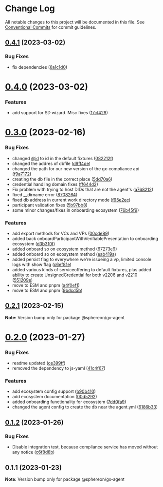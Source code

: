 # Change Log

All notable changes to this project will be documented in this file.
See [Conventional Commits](https://conventionalcommits.org) for commit guidelines.

## [0.4.1](https://github.com/Sphereon/gx-agent/compare/v0.4.0...v0.4.1) (2023-03-02)


### Bug Fixes

* fix dependencies ([6a1c1d0](https://github.com/Sphereon/gx-agent/commit/6a1c1d0880e39c7279dd5c0206e0df5345eff0a3))





# [0.4.0](https://github.com/Sphereon/gx-agent/compare/v0.3.0...v0.4.0) (2023-03-02)


### Features

* add support for SD wizard. Misc fixes ([17cf429](https://github.com/Sphereon/gx-agent/commit/17cf429bb2afff11b45b2a0249695fd735280c80))





# [0.3.0](https://github.com/Sphereon/gx-agent/compare/v0.2.1...v0.3.0) (2023-02-16)


### Bug Fixes

* changed [@id](https://github.com/id) to id in the default fixtures ([082212f](https://github.com/Sphereon/gx-agent/commit/082212f4f60928412372b822f37d36fc1eb3cfd1))
* changed the addres of dbfile ([d9ff4de](https://github.com/Sphereon/gx-agent/commit/d9ff4deb46f30f05df00dbec4f576ea4477c74cb))
* changed the path for our new version of the gx-compliance api ([f9a7172](https://github.com/Sphereon/gx-agent/commit/f9a71721d56759853b56d65bb598170b709cc507))
* creating the db file in the correct place ([5dd70a6](https://github.com/Sphereon/gx-agent/commit/5dd70a67477c9c2c77cd3f344f00d705d20cff60))
* credential handling domain fixes ([ff644d2](https://github.com/Sphereon/gx-agent/commit/ff644d2e9e320bd867bdb3272681b8998271534c))
* Fix problem with trying to host DIDs that are not the agent's ([a768212](https://github.com/Sphereon/gx-agent/commit/a7682126b541fc2703d0db226586ef65fcc156e6))
* fixed __dirname error ([8708264](https://github.com/Sphereon/gx-agent/commit/870826416535bf891ee62d4a7f78fe55113d9e9b))
* fixed db address in current work directory mode ([f95e2ec](https://github.com/Sphereon/gx-agent/commit/f95e2ec70a1d9405d651370cdd477039ec884dce))
* participant validation fixes ([5b97bb8](https://github.com/Sphereon/gx-agent/commit/5b97bb80d91d727397c3f6c5b69a87d1e64fab29))
* some minor changes/fixes in onboarding ecosystem ([76b45f9](https://github.com/Sphereon/gx-agent/commit/76b45f90890e65ebbc76ad80e94a35b82f6f42e3))


### Features

* add export methods for VCs and VPs ([00cde89](https://github.com/Sphereon/gx-agent/commit/00cde8998483861598208bd80dbc9d3f07903f4b))
* added back onboardParticipantWithVerifiablePresentation to onboarding ecosystem ([d3b310f](https://github.com/Sphereon/gx-agent/commit/d3b310fbc007cd3b9f8eb4d8f2ff6e1f244ad124))
* added onboard so on ecosystem method ([67273e9](https://github.com/Sphereon/gx-agent/commit/67273e96d6aa08256562d08908f8d6f6edce9886))
* added onboard so on ecosystem method ([eab419a](https://github.com/Sphereon/gx-agent/commit/eab419ab0e2099ed0c084ed9b3775f8a0bc28354))
* added persist flag to everywhere we're issueing a vp, limited console logs with show flag ([c6ef81e](https://github.com/Sphereon/gx-agent/commit/c6ef81e9f5f207beb837ca9ca0f6f100ff5dbf2a))
* added various kinds of serviceoffering to default fixtures, plus added ability to create UnsignedCredential for both v2206 and v2210 ([551209e](https://github.com/Sphereon/gx-agent/commit/551209e4033bcb7dcdbd2c2bca6a355a318a8e52))
* move to ESM and pnpm ([a4f0ef1](https://github.com/Sphereon/gx-agent/commit/a4f0ef1408a05316f1ea80944fd954d6f3cdfb70))
* move to ESM and pnpm ([9bdcd5b](https://github.com/Sphereon/gx-agent/commit/9bdcd5bd29053698eacf85b3cb38402d8a36762f))





## [0.2.1](https://github.com/Sphereon/gx-agent/compare/v0.2.0...v0.2.1) (2023-02-15)

**Note:** Version bump only for package @sphereon/gx-agent





# [0.2.0](https://github.com/Sphereon/gx-agent/compare/v0.1.2...v0.2.0) (2023-01-27)

### Bug Fixes

- readme updated ([ce399ff](https://github.com/Sphereon/gx-agent/commit/ce399ffbb3fdb5f4a84fa3e353f252026950b927))
- removed the dependency to js-yaml ([41c4f67](https://github.com/Sphereon/gx-agent/commit/41c4f676397bdfda885468340e8f19bd4f43d83f))

### Features

- add ecosystem config support ([b90b410](https://github.com/Sphereon/gx-agent/commit/b90b410b6dc5d410e5bbe44def03cd937e72aba6))
- add ecosystem documentation ([00d5292](https://github.com/Sphereon/gx-agent/commit/00d52921457d637befc69f54bcd50aa96e78f7a7))
- added onboarding functionality for ecosystem ([7dd0fa9](https://github.com/Sphereon/gx-agent/commit/7dd0fa9ab3ce969684d3b351bd9d7ebf96e766df))
- changed the agent config to create the db near the agent.yml ([6186b33](https://github.com/Sphereon/gx-agent/commit/6186b339b6fc951db0d738758e7207ecff88a586))

## [0.1.2](https://github.com/Sphereon/gx-agent/compare/v0.1.1...v0.1.2) (2023-01-26)

### Bug Fixes

- Disable integration test, because compliance service has moved without any notice ([c6f8d8b](https://github.com/Sphereon/gx-agent/commit/c6f8d8ba091746afd1cdb45d277572cdd3b7b1d0))

## 0.1.1 (2023-01-23)

**Note:** Version bump only for package @sphereon/gx-agent
